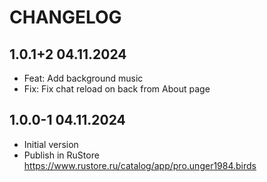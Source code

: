 # CHANGELOG

## 1.0.1+2 04.11.2024

* Feat: Add background music
* Fix: Fix chat reload on back from About page

## 1.0.0-1 04.11.2024

* Initial version
* Publish in RuStore https://www.rustore.ru/catalog/app/pro.unger1984.birds